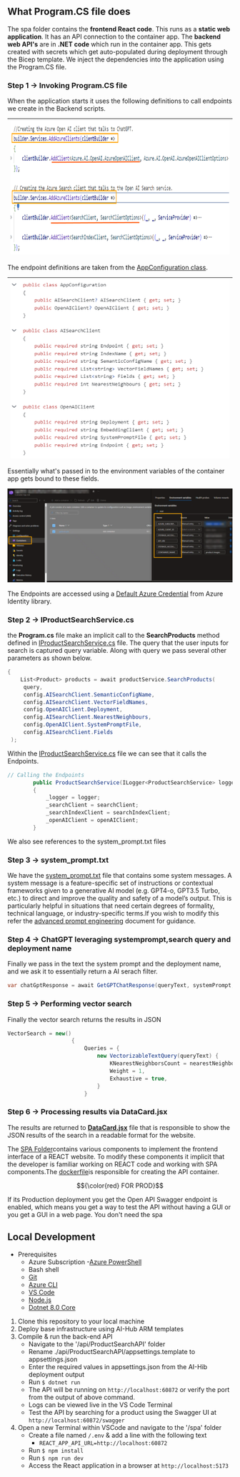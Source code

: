## What Program.CS file does

The spa folder contains the **frontend React code**. This runs as a **static web application**. It has an API connection to the container app. The **backend web API's** are in **.NET code** which run in the container app. This gets created with secrets which get auto-populated during deployment through the Bicep template. We inject the dependencies into the application using the Program.CS file.

### Step 1 -> Invoking Program.CS file
When the application starts it uses the following definitions to call endpoints we create in the Backend scripts.

|<img src='../media/02_CallingEndpoints.PNG' width='720' height='300'>|
| ------ |

The endpoint definitions are taken from the [AppConfiguration class](/src/api/ProductSearchAPI/Models/AppConfiguration.cs). 

|<img src='../media/02_AppConfig.PNG' width='500' height='400'>|
| ------ |

Essentially what's passed in to the environment variables of the container app gets bound to these fields.

![alt text](../media/02_ContainerEnvironmentVariables.PNG)

The Endpoints are accessed using a [Default Azure Credential](https://learn.microsoft.com/python/api/azure-identity/azure.identity.defaultazurecredential?view=azure-python) from Azure Identity library.

### Step 2 -> IProductSearchService.cs

the **Program.cs** file make an implicit call to the **SearchProducts** method defined in [IProductSearchService.cs](/src/api/ProductSearchAPI/IProductSearchService.cs) file. The query that the user inputs for search is captured query variable. Along with query we pass several other parameters as shown below. 

```c#
{
    List<Product> products = await productService.SearchProducts(
     query,
     config.AISearchClient.SemanticConfigName,
     config.AISearchClient.VectorFieldNames,
     config.OpenAIClient.Deployment,
     config.AISearchClient.NearestNeighbours,
     config.OpenAIClient.SystemPromptFile,
     config.AISearchClient.Fields
 );
```
Within the [IProductSearchService.cs](/src/api/ProductSearchAPI/IProductSearchService.cs) file we can see that it calls the Endpoints. 

```c#
// Calling the Endpoints
        public ProductSearchService(ILogger<ProductSearchService> logger, SearchClient searchClient, SearchIndexClient searchIndexClient, AzureOpenAIClient openAIClient)
        {
            _logger = logger;
            _searchClient = searchClient;
            _searchIndexClient = searchIndexClient;
            _openAIClient = openAIClient;
        }
```

We also see references to the system_prompt.txt files

### Step 3 -> system_prompt.txt
We have the [system_prompt.txt](/src/api/ProductSearchAPI/system_prompt.txt) file that contains some system messages. A system message is a feature-specific set of instructions or contextual frameworks given to a generative AI model (e.g. GPT4-o, GPT3.5 Turbo, etc.) to direct and improve the quality and safety of a model’s output. This is particularly helpful in situations that need certain degrees of formality, technical language, or industry-specific terms.If you wish to modify this refer the [advanced prompt engineering](https://learn.microsoft.com/azure/ai-services/openai/concepts/advanced-prompt-engineering) document for guidance.

### Step 4 -> ChatGPT leveraging systemprompt,search query and deployment name
Finally we pass in the text the system prompt and the deployment name, and we ask it to essentially return a AI serach filter.

```c#
var chatGptResponse = await GetGPTChatResponse(queryText, systemPrompt, chatGptDeploymentName);
```

### Step 5 -> Performing vector search
Finally the vector search returns the results in JSON

```c#
VectorSearch = new()
                    {
                        Queries = {
                            new VectorizableTextQuery(queryText) {
                                KNearestNeighborsCount = nearestNeighbours,
                                Weight = 1,
                                Exhaustive = true,
                            }
                        }
```

### Step 6 -> Processing results via DataCard.jsx
The results are returned to **[DataCard.jsx](/src/spa/src/components/DataCard.jsx)** file that is responsible to show the JSON results of the search in a readable format for the website.

The [SPA Folder](../src/spa/src/components/)contains various components to implement the frontend interface of a REACT website. To modify these components it implicit that the developer is familiar working on REACT code and working with SPA components.The [dockerfile](/src/spa/Dockerfile)is responsible for creating the API container.

$${\color{red} FOR PROD}$$

If its Production deployment you get the Open API Swagger endpoint is enabled, which means you get a way to test the API without having a GUI or you get a GUI in a web page. You don't need the spa

## Local Development
- Prerequisites
  - Azure Subscription
  -[Azure PowerShell](https://docs.microsoft.com/en-us/powershell/azure/install-az-ps)
  - Bash shell
  - [Git](https://git-scm.com/downloads)
  - [Azure CLI](https://docs.microsoft.com/en-us/cli/azure/install-azure-cli)
  - [VS Code](https://code.visualstudio.com/download)
  - [Node.js](https://nodejs.org/en/download/package-manager)
  - [Dotnet 8.0 Core](https://dotnet.microsoft.com/download)

1. Clone this repository to your local machine
2. Deploy base infrastructure using AI-Hub ARM templates
3. Compile & run the back-end API
   - Navigate to the '/api/ProductSearchAPI' folder
   - Rename ./api/ProductSearchAPI/appsettings.template to appsettings.json
   - Enter the required values in appsettings.json from the AI-Hib deployment output
   - Run `$ dotnet run`
   - The API will be running on `http://localhost:60872` or verify the port from the output of above command.
   - Logs can be viewed live in the VS Code Terminal
   - Test the API by searching for a product using the Swagger UI at `http://localhost:60872/swagger`
4. Open a new Terminal within VSCode and navigate to the '/spa' folder
   - Create a file named `/.env` & add a line with the following text
     - `REACT_APP_API_URL=http://localhost:60872`
   - Run `$ npm install`
   - Run `$ npm run dev`
   - Access the React application in a browser at `http://localhost:5173`
